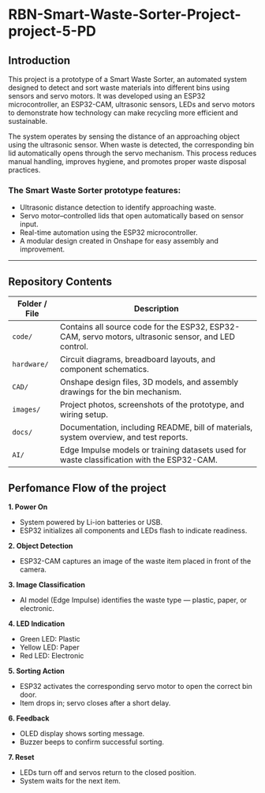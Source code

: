 # RBN-Smart-Waste-Sorter-Project-project-5-PD

## Introduction
This project is a prototype of a Smart Waste Sorter, an automated system designed to detect and sort waste materials into different bins using sensors and servo motors. It was developed using an ESP32 microcontroller, an ESP32-CAM, ultrasonic sensors, LEDs and servo motors to demonstrate how technology can make recycling more efficient and sustainable.

The system operates by sensing the distance of an approaching object using the ultrasonic sensor. When waste is detected, the corresponding bin lid automatically opens through the servo mechanism. This process reduces manual handling, improves hygiene, and promotes proper waste disposal practices.

### The Smart Waste Sorter prototype features:
- Ultrasonic distance detection to identify approaching waste.
- Servo motor–controlled lids that open automatically based on sensor input.
- Real-time automation using the ESP32 microcontroller.
- A modular design created in Onshape for easy assembly and improvement.

---
## Repository Contents

| Folder / File | Description |
|---------------|-------------|
| `code/`       | Contains all source code for the ESP32, ESP32-CAM, servo motors, ultrasonic sensor, and LED control. |
| `hardware/`   | Circuit diagrams, breadboard layouts, and component schematics. |
| `CAD/`        | Onshape design files, 3D models, and assembly drawings for the bin mechanism. |
| `images/`     | Project photos, screenshots of the prototype, and wiring setup. |
| `docs/`       | Documentation, including README, bill of materials, system overview, and test reports. |
| `AI/`         | Edge Impulse models or training datasets used for waste classification with the ESP32-CAM. |

## Perfomance Flow of the project

**1. Power On**
- System powered by Li-ion batteries or USB.
- ESP32 initializes all components and LEDs flash to indicate readiness.

**2. Object Detection**
- ESP32-CAM captures an image of the waste item placed in front of the camera.

**3. Image Classification**
- AI model (Edge Impulse) identifies the waste type — plastic, paper, or electronic.

**4. LED Indication**
- Green LED: Plastic
- Yellow LED: Paper
- Red LED: Electronic

**5. Sorting Action**
- ESP32 activates the corresponding servo motor to open the correct bin door.
- Item drops in; servo closes after a short delay.

**6. Feedback**
- OLED display shows sorting message.
- Buzzer beeps to confirm successful sorting.

**7. Reset**
- LEDs turn off and servos return to the closed position.
- System waits for the next item.
